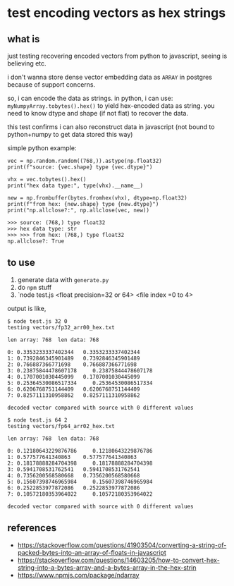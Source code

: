 # test encoding vectors as hex strings

## what is

just testing recovering encoded vectors from python to javascript, seeing is believing etc.

i don't wanna store dense vector embedding data as `ARRAY` in postgres because of support concerns.

so, i can encode the data as strings. in python, i can use: `myNumpyArray.tobytes().hex()` to yield hex-encoded data as string. you need to know dtype and shape (if not flat) to recover the data.

this test confirms i can also reconstruct data in javascript (not bound to python+numpy to get data stored this way)

simple python example:

```
vec = np.random.random((768,)).astype(np.float32)
print(f"source: {vec.shape} type {vec.dtype}")

vhx = vec.tobytes().hex()
print("hex data type:", type(vhx).__name__)

new = np.frombuffer(bytes.fromhex(vhx), dtype=np.float32)
print(f"from hex: {new.shape} type {new.dtype}")
print("np.allclose?:", np.allclose(vec, new))

>>> source: (768,) type float32
>>> hex data type: str
>>> >>> from hex: (768,) type float32
np.allclose?: True
```

## to use

1. generate data with `generate.py`
2. do `npm` stuff
3. `node test.js <float precision=32 or 64> <file index =0 to 4>

output is like, 

```
$ node test.js 32 0
testing vectors/fp32_arr00_hex.txt

len array: 768  len data: 768

0: 0.3353233337402344   0.3353233337402344
1: 0.7392846345901489   0.7392846345901489
2: 0.766887366771698    0.766887366771698
3: 0.23875844478607178     0.23875844478607178
4: 0.1707001030445099   0.1707001030445099
5: 0.25364530086517334     0.25364530086517334
6: 0.6206768751144409   0.6206768751144409
7: 0.8257111310958862   0.8257111310958862

decoded vector compared with source with 0 different values

$ node test.js 64 2
testing vectors/fp64_arr02_hex.txt

len array: 768  len data: 768

0: 0.12180643229876786     0.12180643229876786
1: 0.577577641340863    0.577577641340863
2: 0.18178888284704398     0.18178888284704398
3: 0.5941708531762541   0.5941708531762541
4: 0.7356200568580668   0.7356200568580668
5: 0.15607398746965984     0.15607398746965984
6: 0.2522853977872086   0.2522853977872086
7: 0.10572180353964022     0.10572180353964022

decoded vector compared with source with 0 different values
```

## references

- https://stackoverflow.com/questions/41903504/converting-a-string-of-packed-bytes-into-an-array-of-floats-in-javascript
- https://stackoverflow.com/questions/14603205/how-to-convert-hex-string-into-a-bytes-array-and-a-bytes-array-in-the-hex-strin
- https://www.npmjs.com/package/ndarray